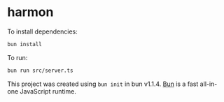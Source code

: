 # harmon

To install dependencies:

```bash
bun install
```

To run:

```bash
bun run src/server.ts
```

This project was created using `bun init` in bun v1.1.4. [Bun](https://bun.sh) is a fast all-in-one JavaScript runtime.
